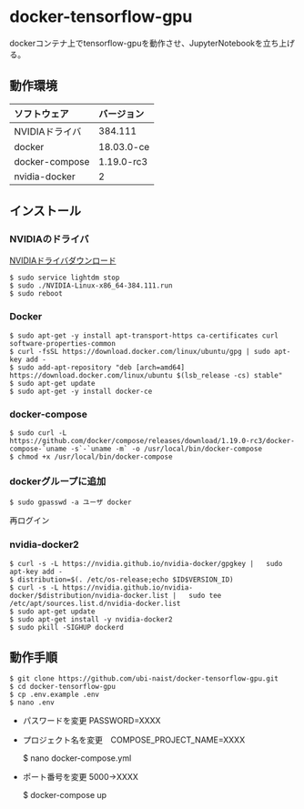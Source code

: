 # docker-tensorflow-gpu
dockerコンテナ上でtensorflow-gpuを動作させ、JupyterNotebookを立ち上げる。

## 動作環境
| ソフトウェア | バージョン |
|:---|:---|
| NVIDIAドライバ  | 384.111 |
| docker | 18.03.0-ce |
| docker-compose | 1.19.0-rc3 |
| nvidia-docker  | 2 |

## インストール
### NVIDIAのドライバ
[NVIDIAドライバダウンロード](http://www.nvidia.co.jp/Download/index.aspx?lang=jp)

    $ sudo service lightdm stop
    $ sudo ./NVIDIA-Linux-x86_64-384.111.run
    $ sudo reboot

### Docker
    $ sudo apt-get -y install apt-transport-https ca-certificates curl software-properties-common
    $ curl -fsSL https://download.docker.com/linux/ubuntu/gpg | sudo apt-key add -
    $ sudo add-apt-repository "deb [arch=amd64] https://download.docker.com/linux/ubuntu $(lsb_release -cs) stable"
    $ sudo apt-get update
    $ sudo apt-get -y install docker-ce

### docker-compose
    $ sudo curl -L https://github.com/docker/compose/releases/download/1.19.0-rc3/docker-compose-`uname -s`-`uname -m` -o /usr/local/bin/docker-compose
    $ chmod +x /usr/local/bin/docker-compose

### dockerグループに追加
    $ sudo gpasswd -a ユーザ docker
再ログイン

### nvidia-docker2
    $ curl -s -L https://nvidia.github.io/nvidia-docker/gpgkey |   sudo apt-key add -
    $ distribution=$(. /etc/os-release;echo $ID$VERSION_ID)
    $ curl -s -L https://nvidia.github.io/nvidia-docker/$distribution/nvidia-docker.list |   sudo tee /etc/apt/sources.list.d/nvidia-docker.list
    $ sudo apt-get update
    $ sudo apt-get install -y nvidia-docker2
    $ sudo pkill -SIGHUP dockerd

## 動作手順
    $ git clone https://github.com/ubi-naist/docker-tensorflow-gpu.git
    $ cd docker-tensorflow-gpu
    $ cp .env.example .env
    $ nano .env
- パスワードを変更 PASSWORD=XXXX
- プロジェクト名を変更　COMPOSE_PROJECT_NAME=XXXX


    $ nano docker-compose.yml
- ポート番号を変更 5000→XXXX


    $ docker-compose up
